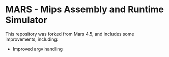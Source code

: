 # MARS - Mips Assembly and Runtime Simulator

This repository was forked from Mars 4.5, and includes some improvements, including:

- Improved argv handling
